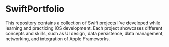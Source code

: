 # SwiftPortfolio
This repository contains a collection of Swift projects I've developed while learning and practicing iOS development. Each project showcases different concepts and skills, such as UI design, data persistence, data management, networking, and integration of Apple Frameworks.
